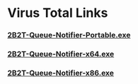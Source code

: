 # Virus Total Links

### [2B2T-Queue-Notifier-Portable.exe](https://www.virustotal.com/gui/file-analysis/NGVjM2ViOTllZGQwYTI0YWYzZTkyYjlmNjQyOWE3YjI6MTYyNzQzOTI0Mg==/detection)

### [2B2T-Queue-Notifier-x64.exe](https://www.virustotal.com/gui/file-analysis/MDM3YjkyOWM3NmIwNWNiMjMxMTRiNWI5MWUxM2E1Yjk6MTYyNzQzOTcxOA==/detection)

### [2B2T-Queue-Notifier-x86.exe](https://www.virustotal.com/gui/file/0f72563878c0cfbaa9b9c31f7fbc37a8b474f6415c3d044d67e7ee9aba8a4ac4/detection)
